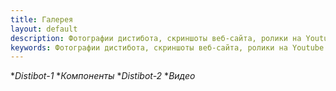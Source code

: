 ```yaml
---
title: Галерея
layout: default
description: Фотографии дистибота, скриншоты веб-сайта, ролики на Youtube
keywords: Фотографии дистибота, скриншоты веб-сайта, ролики на Youtube
---
```

*_Distibot-1_
*_Компоненты_
*_Distibot-2_
*_Видео_

